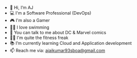- 👋 Hi, I’m AJ
- 💻 I'm a Software Professional (DevOps)
- 🎮 I'm also a Gamer
- 🏊‍♂️ I love swimming
- 💞 You can talk to me about DC & Marvel comics
- 🏋️‍♂️ I'm quite the fitness freak
- 📚 I’m currently learning Cloud and Application development
- 📫 Reach me via: ajaikumar93sboa@gmail.com

<!---
ajaikumarcs/ajaikumarcs is a ✨ special ✨ repository because its `README.md` (this file) appears on your GitHub profile.
You can click the Preview link to take a look at your changes.
--->
